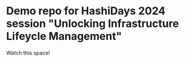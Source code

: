 # Demo repo for HashiDays 2024 session "Unlocking Infrastructure Lifeycle Management"

Watch this space!

